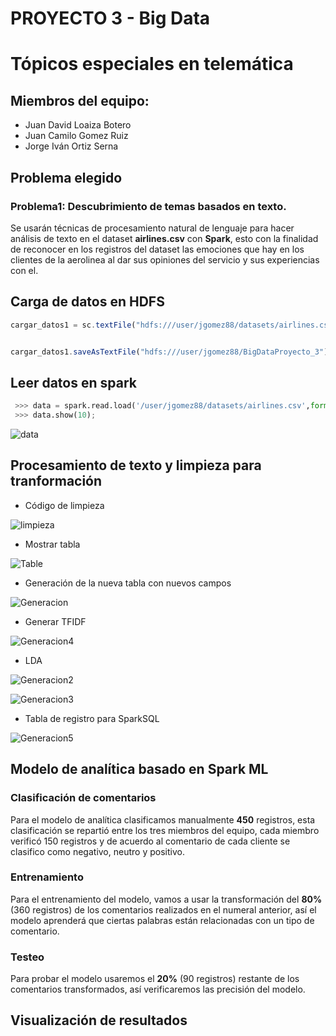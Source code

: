 # PROYECTO 3 - Big Data   <h1>
# Tópicos especiales en telemática <h2>

## Miembros del equipo:
* Juan David Loaiza Botero
* Juan Camilo Gomez Ruiz
* Jorge Iván Ortiz Serna

## Problema elegido

### Problema1: Descubrimiento de temas basados en texto.
Se usarán técnicas de procesamiento natural de lenguaje para hacer análisis de texto en el dataset __airlines.csv__ con __Spark__, esto con la finalidad de reconocer en los registros del dataset las emociones que hay en los clientes de la aerolinea al dar sus opiniones del servicio y sus experiencias con el.

## Carga de datos en HDFS

```javascript
cargar_datos1 = sc.textFile("hdfs:///user/jgomez88/datasets/airlines.csv")


cargar_datos1.saveAsTextFile("hdfs:///user/jgomez88/BigDataProyecto_3")

```

## Leer datos en spark
```python
 >>> data = spark.read.load('/user/jgomez88/datasets/airlines.csv',format='csv', header=True)
 >>> data.show(10);
```
![data](http://img.fenixzone.net/i/IcTCMd7.png)

## Procesamiento de texto y limpieza para tranformación
* Código de limpieza

![limpieza](http://img.fenixzone.net/i/n9gukBw.png)

* Mostrar tabla

![Table](http://img.fenixzone.net/i/vBQGf1U.png)

* Generación de la nueva tabla con nuevos campos

![Generacion](http://img.fenixzone.net/i/s4IoRc1.png)

* Generar TFIDF

![Generacion4](http://img.fenixzone.net/i/d3SxXWE.png)

* LDA

![Generacion2](http://img.fenixzone.net/i/5I2iaLK.png)


![Generacion3](http://img.fenixzone.net/i/yWhHFeB.png)


* Tabla de registro para SparkSQL

![Generacion5](http://img.fenixzone.net/i/DJoxXYB.png)


## Modelo de analítica basado en Spark ML

### Clasificación de comentarios

Para el modelo de analítica clasificamos manualmente __450__ registros, esta clasificación se repartió entre los tres miembros del equipo, cada miembro verificó 150 registros y de acuerdo al comentario de cada cliente se clasifico como negativo, neutro y positivo. 

### Entrenamiento

Para el entrenamiento del modelo, vamos a usar la transformación del __80%__ (360 registros) de los comentarios realizados en el numeral anterior, así el modelo aprenderá que ciertas palabras están relacionadas con un tipo de comentario.

### Testeo

Para probar el modelo usaremos el __20%__ (90 registros) restante de los comentarios transformados, así verificaremos las precisión del modelo. 

## Visualización de resultados